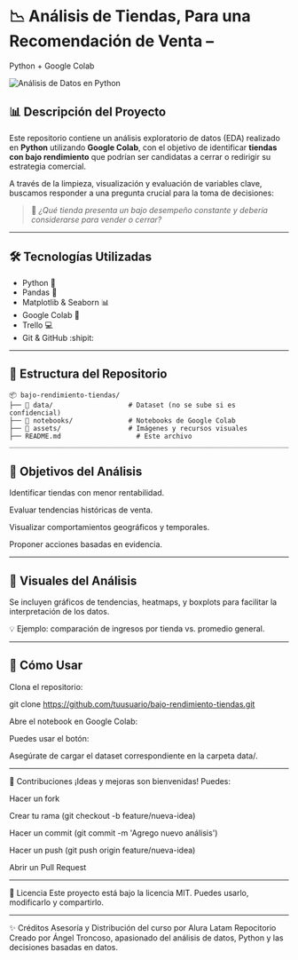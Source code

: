 # 📉 Análisis de Tiendas, Para una Recomendación de Venta –
  Python + Google Colab

![Análisis de Datos en Python](https://th.bing.com/th/id/OIP.vz5DfCdbjozCdhqNPAcB6gHaHa?rs=1&pid=ImgDetMain)

## 📊 Descripción del Proyecto

Este repositorio contiene un análisis exploratorio de datos (EDA) realizado en **Python** utilizando **Google Colab**, con el objetivo de identificar **tiendas con bajo rendimiento** que podrían ser candidatas a cerrar o redirigir su estrategia comercial.

A través de la limpieza, visualización y evaluación de variables clave, buscamos responder a una pregunta crucial para la toma de decisiones:

> 🧠 _¿Qué tienda presenta un bajo desempeño constante y debería considerarse para vender o cerrar?_

---

## 🛠️ Tecnologías Utilizadas

- Python 🐍
- Pandas 🐼
- Matplotlib & Seaborn 📊
- Google Colab 📓
- Trello 💻
- Git & GitHub :shipit:

---

## 📁 Estructura del Repositorio

```plaintext
📦 bajo-rendimiento-tiendas/
├── 📂 data/                   # Dataset (no se sube si es confidencial)
├── 📂 notebooks/              # Notebooks de Google Colab
├── 📂 assets/                 # Imágenes y recursos visuales
├── README.md                   # Este archivo
_____________________________________________________________________________________________________
```
## 📌 Objetivos del Análisis
Identificar tiendas con menor rentabilidad.

Evaluar tendencias históricas de venta.

Visualizar comportamientos geográficos y temporales.

Proponer acciones basadas en evidencia.
_____________________________________________________________________________________________________

## 📸 Visuales del Análisis
Se incluyen gráficos de tendencias, heatmaps, y boxplots para facilitar la interpretación de los datos.

💡 Ejemplo: comparación de ingresos por tienda vs. promedio general.
_____________________________________________________________________________________________________

## 🚀 Cómo Usar
Clona el repositorio:

git clone https://github.com/tuusuario/bajo-rendimiento-tiendas.git

Abre el notebook en Google Colab:

Puedes usar el botón:

Asegúrate de cargar el dataset correspondiente en la carpeta data/.
_____________________________________________________________________________________________________

🧠 Contribuciones
¡Ideas y mejoras son bienvenidas! Puedes:

Hacer un fork

Crear tu rama (git checkout -b feature/nueva-idea)

Hacer un commit (git commit -m 'Agrego nuevo análisis')

Hacer un push (git push origin feature/nueva-idea)

Abrir un Pull Request
_____________________________________________________________________________________________________

📃 Licencia
Este proyecto está bajo la licencia MIT. Puedes usarlo, modificarlo y compartirlo.
_____________________________________________________________________________________________________

✨ Créditos
Asesoría y Distribución del curso por Alura Latam
Repocitorio Creado por Ángel Troncoso, apasionado del análisis de datos, Python y las decisiones basadas en datos.
